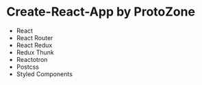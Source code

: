 # Create-React-App by ProtoZone

- React
- React Router
- React Redux
- Redux Thunk
- Reactotron
- Postcss
- Styled Components